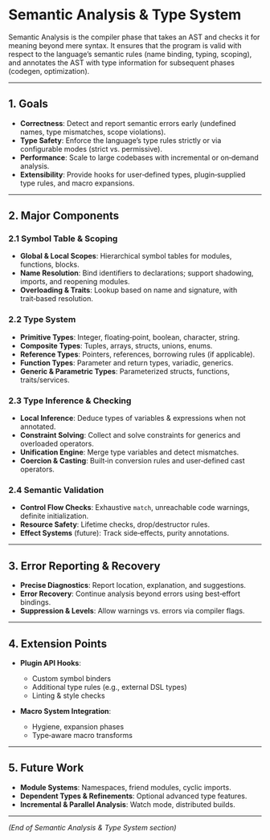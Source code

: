 # Semantic Analysis & Type System

Semantic Analysis is the compiler phase that takes an AST and checks it for meaning beyond mere syntax. It ensures that the program is valid with respect to the language’s semantic rules (name binding, typing, scoping), and annotates the AST with type information for subsequent phases (codegen, optimization).

---

## 1. Goals

* **Correctness**: Detect and report semantic errors early (undefined names, type mismatches, scope violations).
* **Type Safety**: Enforce the language’s type rules strictly or via configurable modes (strict vs. permissive).
* **Performance**: Scale to large codebases with incremental or on‑demand analysis.
* **Extensibility**: Provide hooks for user‑defined types, plugin‑supplied type rules, and macro expansions.

---

## 2. Major Components

### 2.1 Symbol Table & Scoping

* **Global & Local Scopes**: Hierarchical symbol tables for modules, functions, blocks.
* **Name Resolution**: Bind identifiers to declarations; support shadowing, imports, and reopening modules.
* **Overloading & Traits**: Lookup based on name and signature, with trait‑based resolution.

### 2.2 Type System

* **Primitive Types**: Integer, floating‑point, boolean, character, string.
* **Composite Types**: Tuples, arrays, structs, unions, enums.
* **Reference Types**: Pointers, references, borrowing rules (if applicable).
* **Function Types**: Parameter and return types, variadic, generics.
* **Generic & Parametric Types**: Parameterized structs, functions, traits/services.

### 2.3 Type Inference & Checking

* **Local Inference**: Deduce types of variables & expressions when not annotated.
* **Constraint Solving**: Collect and solve constraints for generics and overloaded operators.
* **Unification Engine**: Merge type variables and detect mismatches.
* **Coercion & Casting**: Built‑in conversion rules and user‑defined cast operators.

### 2.4 Semantic Validation

* **Control Flow Checks**: Exhaustive `match`, unreachable code warnings, definite initialization.
* **Resource Safety**: Lifetime checks, drop/destructor rules.
* **Effect Systems** (future): Track side‑effects, purity annotations.

---

## 3. Error Reporting & Recovery

* **Precise Diagnostics**: Report location, explanation, and suggestions.
* **Error Recovery**: Continue analysis beyond errors using best‑effort bindings.
* **Suppression & Levels**: Allow warnings vs. errors via compiler flags.

---

## 4. Extension Points

* **Plugin API Hooks**:

    * Custom symbol binders
    * Additional type rules (e.g., external DSL types)
    * Linting & style checks
* **Macro System Integration**:

    * Hygiene, expansion phases
    * Type‑aware macro transforms

---

## 5. Future Work

* **Module Systems**: Namespaces, friend modules, cyclic imports.
* **Dependent Types & Refinements**: Optional advanced type features.
* **Incremental & Parallel Analysis**: Watch mode, distributed builds.

---

*(End of Semantic Analysis & Type System section)*
